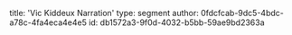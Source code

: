 title: 'Vic Kiddeux Narration'
type: segment
author: 0fdcfcab-9dc5-4bdc-a78c-4fa4eca4e4e5
id: db1572a3-9f0d-4032-b5bb-59ae9bd2363a

